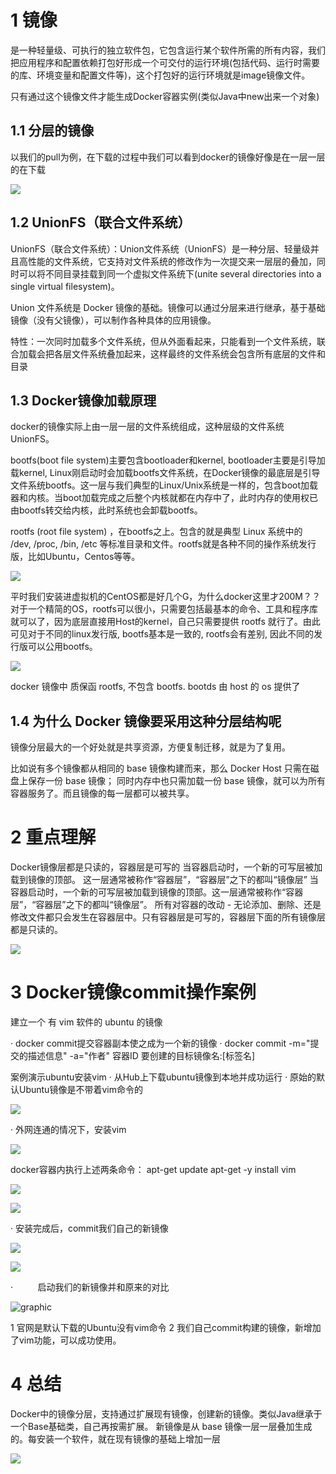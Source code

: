 
# 1 镜像
是一种轻量级、可执行的独立软件包，它包含运行某个软件所需的所有内容，我们把应用程序和配置依赖打包好形成一个可交付的运行环境(包括代码、运行时需要的库、环境变量和配置文件等)，这个打包好的运行环境就是image镜像文件。
 
只有通过这个镜像文件才能生成Docker容器实例(类似Java中new出来一个对象)


## 1.1 分层的镜像
 
以我们的pull为例，在下载的过程中我们可以看到docker的镜像好像是在一层一层的在下载

![](image/Pasted%20image%2020240208111508.png)

## 1.2 UnionFS（联合文件系统）

UnionFS（联合文件系统）：Union文件系统（UnionFS）是一种分层、轻量级并且高性能的文件系统，它支持对文件系统的修改作为一次提交来一层层的叠加，同时可以将不同目录挂载到同一个虚拟文件系统下(unite several directories into a single virtual filesystem)。

Union 文件系统是 Docker 镜像的基础。镜像可以通过分层来进行继承，基于基础镜像（没有父镜像），可以制作各种具体的应用镜像。

特性：一次同时加载多个文件系统，但从外面看起来，只能看到一个文件系统，联合加载会把各层文件系统叠加起来，这样最终的文件系统会包含所有底层的文件和目录


## 1.3 Docker镜像加载原理

docker的镜像实际上由一层一层的文件系统组成，这种层级的文件系统UnionFS。

bootfs(boot file system)主要包含bootloader和kernel,  bootloader主要是引导加载kernel,  Linux刚启动时会加载bootfs文件系统，在Docker镜像的最底层是引导文件系统bootfs。这一层与我们典型的Linux/Unix系统是一样的，包含boot加载器和内核。当boot加载完成之后整个内核就都在内存中了，此时内存的使用权已由bootfs转交给内核，此时系统也会卸载bootfs。
 
rootfs (root file system) ，在bootfs之上。包含的就是典型 Linux 系统中的 /dev, /proc, /bin, /etc 等标准目录和文件。rootfs就是各种不同的操作系统发行版，比如Ubuntu，Centos等等。 

![](image/Pasted%20image%2020240208111843.png)



平时我们安装进虚拟机的CentOS都是好几个G，为什么docker这里才200M？？
对于一个精简的OS，rootfs可以很小，只需要包括最基本的命令、工具和程序库就可以了，因为底层直接用Host的kernel，自己只需要提供 rootfs 就行了。由此可见对于不同的linux发行版, bootfs基本是一致的, rootfs会有差别, 因此不同的发行版可以公用bootfs。

![](image/Pasted%20image%2020240208111907.png)

docker 镜像中 质保函 rootfs,  不包含 bootfs. bootds 由 host 的 os 提供了 


## 1.4 为什么 Docker 镜像要采用这种分层结构呢

镜像分层最大的一个好处就是共享资源，方便复制迁移，就是为了复用。
 
比如说有多个镜像都从相同的 base 镜像构建而来，那么 Docker Host 只需在磁盘上保存一份 base 镜像；
同时内存中也只需加载一份 base 镜像，就可以为所有容器服务了。而且镜像的每一层都可以被共享。



# 2 重点理解

Docker镜像层都是只读的，容器层是可写的 当容器启动时，一个新的可写层被加载到镜像的顶部。 这一层通常被称作“容器层”，“容器层”之下的都叫“镜像层”
当容器启动时，一个新的可写层被加载到镜像的顶部。这一层通常被称作“容器层”，“容器层”之下的都叫“镜像层”。
所有对容器的改动 - 无论添加、删除、还是修改文件都只会发生在容器层中。只有容器层是可写的，容器层下面的所有镜像层都是只读的。

![](image/Pasted%20image%2020240208112302.png)


# 3 Docker镜像commit操作案例

建立一个 有 vim 软件的 ubuntu 的镜像 

·	docker commit提交容器副本使之成为一个新的镜像
·	docker commit -m="提交的描述信息" -a="作者" 容器ID 要创建的目标镜像名:[标签名]

案例演示ubuntu安装vim
·	从Hub上下载ubuntu镜像到本地并成功运行
·	原始的默认Ubuntu镜像是不带着vim命令的
 
![](image/Pasted%20image%2020240208112440.png)


·	外网连通的情况下，安装vim

![](image/Pasted%20image%2020240208112644.png)

docker容器内执行上述两条命令：
apt-get update
apt-get -y install vim
 
![](image/Pasted%20image%2020240208112745.png)

![](image/Pasted%20image%2020240208112751.png)

·	安装完成后，commit我们自己的新镜像

![](image/Pasted%20image%2020240208112836.png)

![](image/Pasted%20image%2020240208112853.png)



·          启动我们的新镜像并和原来的对比

![graphic](file:///C:/Users/yzh/AppData/Local/Temp/msohtmlclip1/01/clip_image002.jpg)

1 官网是默认下载的Ubuntu没有vim命令
2 我们自己commit构建的镜像，新增加了vim功能，可以成功使用。


# 4 总结 

Docker中的镜像分层，支持通过扩展现有镜像，创建新的镜像。类似Java继承于一个Base基础类，自己再按需扩展。
新镜像是从 base 镜像一层一层叠加生成的。每安装一个软件，就在现有镜像的基础上增加一层


![](image/Pasted%20image%2020240208114023.png)



